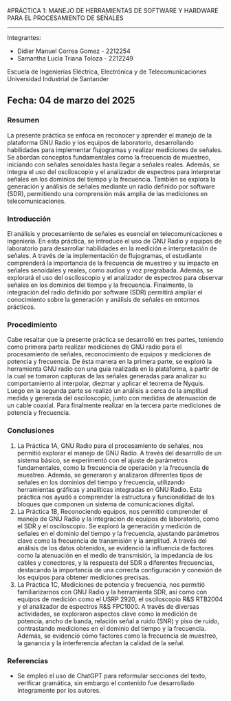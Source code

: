 #PRÁCTICA 1: MANEJO DE HERRAMIENTAS DE SOFTWARE Y HARDWARE PARA EL PROCESAMIENTO DE SEÑALES

---
Integrantes: 
- Didier Manuel Correa Gomez - 2212254
- Samantha Lucía Triana Toloza - 2212249

Escuela de Ingenierías Eléctrica, Electrónica y de Telecomunicaciones
Universidad Industrial de Santander

Fecha: 04 de marzo del 2025
---

### Resumen
La presente práctica se enfoca en reconocer y aprender el manejo de la plataforma GNU Radio y los equipos de laboratorio, desarrollando habilidades para implementar flujogramas y realizar mediciones de señales. Se abordan conceptos fundamentales como la frecuencia de muestreo, iniciando con señales senoidales hasta llegar a señales reales.
Además, se integra el uso del osciloscopio y el analizador de espectros para interpretar señales en los dominios del tiempo y la frecuencia. También se explora la generación y análisis de señales mediante un radio definido por software (SDR), permitiendo una comprensión más amplia de las mediciones en telecomunicaciones.

### Introducción
El análisis y procesamiento de señales es esencial en telecomunicaciones e ingeniería. En esta práctica, se introduce el uso de GNU Radio y equipos de laboratorio para desarrollar habilidades en la medición e interpretación de señales. A través de la implementación de flujogramas, el estudiante comprenderá la importancia de la frecuencia de muestreo y su impacto en señales senoidales y reales, como audios y voz pregrabada. Además, se explorará el uso del osciloscopio y el analizador de espectros para observar señales en los dominios del tiempo y la frecuencia. Finalmente, la integración del radio definido por software (SDR) permitirá ampliar el conocimiento sobre la generación y análisis de señales en entornos prácticos.

### Procedimiento
Cabe resaltar que la presente práctica se desarrolló en tres partes, teniendo como primera parte realizar mediciones de GNU radio para el procesamiento de señales, reconocimiento de equipos y mediciones de potencia y frecuencia.
De ésta manera en la primera parte, se exploró la herramienta GNU radio con una guía realizada en la plataforma, a partir de la cual se tomaron capturas de las señales generadas para analizar su comportamiento al interpolar, diezmar y aplicar el teorema de Nyquis. Luego en la segunda parte se realizó un análisis a cerca de la amplitud medida y generada del osciloscopio, junto con medidas de atenuación de un cable coaxial. Para finalmente realizar en la tercera parte mediciones de potencia y frecuencia.


### Conclusiones
1.	La Práctica 1A, GNU Radio para el procesamiento de señales, nos permitió explorar el manejo de GNU Radio. A través del desarrollo de un sistema básico, se experimentó con el ajuste de parámetros fundamentales, como la frecuencia de operación y la frecuencia de muestreo. Además, se generaron y analizaron diferentes tipos de señales en los dominios del tiempo y frecuencia, utilizando herramientas gráficas y analíticas integradas en GNU Radio. Esta práctica nos ayudó a comprender la estructura y funcionalidad de los bloques que componen un sistema de comunicaciones digital.
2.	La Práctica 1B, Reconociendo equipos, nos permitió comprender el manejo de GNU Radio y la integración de equipos de laboratorio, como el SDR y el osciloscopio. Se exploró la generación y medición de señales en el dominio del tiempo y la frecuencia, ajustando parámetros clave como la frecuencia de transmisión y la amplitud. A través del análisis de los datos obtenidos, se evidenció la influencia de factores como la atenuación en el medio de transmisión, la impedancia de los cables y conectores, y la respuesta del SDR a diferentes frecuencias, destacando la importancia de una correcta configuración y conexión de los equipos para obtener mediciones precisas.
3.	La Práctica 1C, Mediciones de potencia y frecuencia, nos permitió familiarizarnos con GNU Radio y la herramienta SDR, así como con equipos de medición como el USRP 2920, el osciloscopio R&S RTB2004 y el analizador de espectros R&S FPC1000. A través de diversas actividades, se exploraron aspectos clave como la medición de potencia, ancho de banda, relación señal a ruido (SNR) y piso de ruido, contrastando mediciones en el dominio del tiempo y la frecuencia. Además, se evidenció cómo factores como la frecuencia de muestreo, la ganancia y la interferencia afectan la calidad de la señal.



### Referencias
- Se empleó el uso de ChatGPT para reformular secciones del texto, verificar gramática, sin embargo el contenido fue desarrollado íntegramente por los autores.
